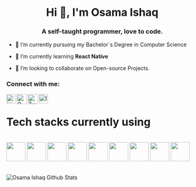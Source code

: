 <h1 align="center">Hi 👋, I'm Osama Ishaq</h1>
<h3 align="center">A self-taught programmer, love to code.</h3>



- 🔭 I’m currently pursuing my Bachelor`s Degree in Computer Science

- 🌱 I’m currently learning **React Native**

- 👯 I’m looking to collaborate on Open-source Projects.


### Connect with me:
<a href="https://www.linkedin.com/in/osama-ishaq-500b36177/">
   <img align="left" alt="Linkedin" width="24px" src="https://www.vectorlogo.zone/logos/linkedin/linkedin-icon.svg" />
  </a>
  <a href="osama.ishaq10@gmail.com">
    <img align="left" alt="Gmail" width="26px" src="https://github.com/piyushP7pravin/piyushP7pravin/blob/master/Gmail.svg" />
  </a>
  <a href="https://twitter.com/osamaishaq10">
    <img align="left" alt="Twitter" width="26px" src="https://github.com/piyushP7pravin/piyushP7pravin/blob/master/Twitter.svg" />
  </a>
  <a href="#">
    <img align="left" alt="Instagram" width="24px" src="https://github.com/piyushP7pravin/piyushP7pravin/blob/master/Instagram.svg" />
  </a>
<br>

<h1 >Tech stacks currently using</h1>
<br>
<code><img height="50" src="https://www.vectorlogo.zone/logos/w3_html5/w3_html5-ar21.svg"></code>
<code><img height="50" src="https://www.vectorlogo.zone/logos/netlifyapp_watercss/netlifyapp_watercss-ar21.svg"></code>
<code><img height="50" src="https://www.vectorlogo.zone/logos/angular/angular-ar21.svg"></code>
<code><img height="50" src="https://www.vectorlogo.zone/logos/reactjs/reactjs-ar21.svg"></code>
<code><img height="50" src="https://www.vectorlogo.zone/logos/nodejs/nodejs-ar21.svg"></code>
<code><img height="50" src="https://www.vectorlogo.zone/logos/mongodb/mongodb-ar21.svg"></code>
<code><img height="50" src="https://www.vectorlogo.zone/logos/javascript/javascript-horizontal.svg"></code>
<code><img height="50" src="https://www.vectorlogo.zone/logos/git-scm/git-scm-ar21.svg"></code>
<code><img height="50" src="https://www.vectorlogo.zone/logos/mysql/mysql-ar21.svg"></code>
<br>
<br>

![Osama Ishaq Github Stats](https://github-readme-stats.vercel.app/api?username=osamaishaq&show_icons=true&title_color=fff&icon_color=79ff97&text_color=9f9f9f&bg_color=151515)
